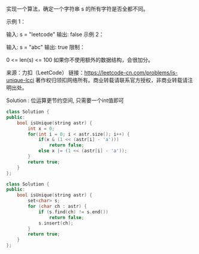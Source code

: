 实现一个算法，确定一个字符串 s 的所有字符是否全都不同。

示例 1：

输入: s = "leetcode"
输出: false 
示例 2：

输入: s = "abc"
输出: true
限制：

0 <= len(s) <= 100
如果你不使用额外的数据结构，会很加分。

来源：力扣（LeetCode）
链接：https://leetcode-cn.com/problems/is-unique-lcci
著作权归领扣网络所有。商业转载请联系官方授权，非商业转载请注明出处。

Solution : 位运算更节约空间, 只需要一个int值即可
```cpp
class Solution {
public:
    bool isUnique(string astr) {
        int x = 0;
        for(int i = 0; i < astr.size(); i++) {
            if(x & (1 << (astr[i] - 'a')))
                return false;
            else x |= (1 << (astr[i] - 'a'));
        }
        return true;
    }
};
```


```cpp
class Solution {
public:
    bool isUnique(string astr) {
        set<char> s;
        for (char ch : astr) {
            if (s.find(ch) != s.end())
                return false;
            s.insert(ch);
        }
        return true;
    }
};
```